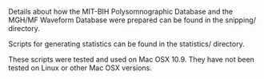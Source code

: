 Details about how the MIT-BIH Polysomnographic Database and the MGH/MF Waveform Database were prepared can be found in the snipping/ directory.

Scripts for generating statistics can be found in the statistics/ directory.

These scripts were tested and used on Mac OSX 10.9. They have not been tested on Linux or other Mac OSX versions.

